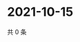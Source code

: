 # 2021-10-15

共 0 条

<!-- BEGIN WEIBO -->
<!-- 最后更新时间 Fri Oct 15 2021 22:12:48 GMT+0800 (China Standard Time) -->

<!-- END WEIBO -->

